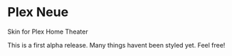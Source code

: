 # Plex Neue
Skin for Plex Home Theater

This is a first alpha release. Many things havent been styled yet.
Feel free!
